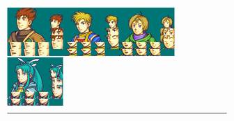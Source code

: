 ![  Garet {Garytop}.png](https://raw.githubusercontent.com/Klokinator/FE-Repo/main/Portrait%20Repository/Non-FE%20Properties/Golden%20Sun/%20%20Garet%20%7BGarytop%7D.png "  Garet {Garytop}.png")![  Isaac {Garytop}.png](https://raw.githubusercontent.com/Klokinator/FE-Repo/main/Portrait%20Repository/Non-FE%20Properties/Golden%20Sun/%20%20Isaac%20%7BGarytop%7D.png "  Isaac {Garytop}.png")![  Ivan {Garytop}.png](https://raw.githubusercontent.com/Klokinator/FE-Repo/main/Portrait%20Repository/Non-FE%20Properties/Golden%20Sun/%20%20Ivan%20%7BGarytop%7D.png "  Ivan {Garytop}.png")![  Mia {Garytop}.png](https://raw.githubusercontent.com/Klokinator/FE-Repo/main/Portrait%20Repository/Non-FE%20Properties/Golden%20Sun/%20%20Mia%20%7BGarytop%7D.png "  Mia {Garytop}.png")



----

